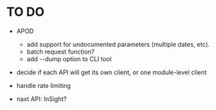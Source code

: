 # TO DO

- APOD
    - add support for undocumented parameters (multiple dates, etc).
    - batch request function?
    - add --dump option to CLI tool

- decide if each API will get its own client, or one module-level client

- handle rate limiting

- naxt API: InSight?